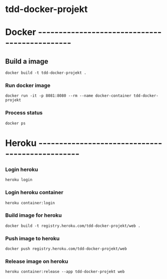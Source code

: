 # tdd-docker-projekt

# Docker ----------------------------------------------

## Build a image

```
docker build -t tdd-docker-projekt .
```

### Run docker image

```
docker run -it -p 8081:8080 --rm --name docker-container tdd-docker-projekt
```

### Process status

```
docker ps
```

# Heroku ------------------------------------------------

### Login heroku

```
heroku login
```

### Login heroku container

```
heroku container:login
```

### Build image for heroku

```
docker build -t registry.heroku.com/tdd-docker-projekt/web .
```

### Push image to heroku

```
docker push registry.heroku.com/tdd-docker-projekt/web
```

### Release image on heroku

```
heroku container:release --app tdd-docker-projekt web
```
